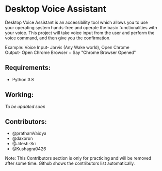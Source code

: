 # Desktop Voice Assistant

Desktop Voice Assistant is an accessibility tool which allows you to use your operating system hands-free and operate the basic functionalities with your voice. 
This project will take voice input from the user and perform the voice command, and then give you the confirmation.

Example:
Voice Input- Jarvis (Any Wake world), Open Chrome   
Output- Open Chrome Browser + Say "Chrome Browser Opened"


Requirements: 
-----------------------------------------------------------------------------------------------------------------------------------------------------------------------------------

- Python 3.8

Working: 
-------------------------------------------------------------------------------------------------------------------------------------------------------------------

  *To be updated soon*


Contributors:
-----------------------------------------------------------------------------------------------------------------------------------------------------------------------------------


+ @prathamVaidya
+ @daxoron
+ @Jitesh-Sri
+ @Kushagra0426





Note: This Contributors section is only for practicing and will be removed after some time. Github shows the contributors list automatically.
